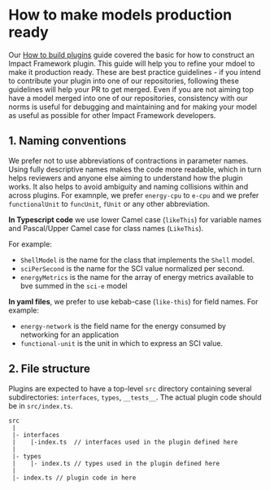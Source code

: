 # How to make models production ready

Our [How to build plugins](./how-to-build-plugins.md) guide covered the basic for how to construct an Impact Framework plugin. This guide will help you to refine your mdoel to make it production ready. These are best practice guidelines - if you intend to contribute your plugin into one of our repositories, following these guidelines will help your PR to get merged. Even if you are not aiming top have a model merged into one of our repositories, consistency with our norms is useful for debugging and maintaining and for making your model as useful as possible for other Impact Framework developers.

## 1. Naming conventions

We prefer not to use abbreviations of contractions in parameter names. Using fully descriptive names makes the code more readable, which in turn helps reviewers and anyone else aiming to understand how the plugin works. It also helps to avoid ambiguity and naming collisions within and across plugins. 
For examnple, we prefer `energy-cpu` to `e-cpu` and we prefer `functionalUnit` to `funcUnit`, `fUnit` or any other abbreviation.

**In Typescript code** we use lower Camel case (`likeThis`) for variable names and Pascal/Upper Camel case for class names (`LikeThis`). 

For example:
- `ShellModel` is the name for the class that implements the `Shell` model. 
- `sciPerSecond` is the name for the SCI value normalized per second.
- `energyMetrics` is the name for the array of energy metrics available to bve summed in the `sci-e` model

**In yaml files**, we prefer to use kebab-case (`like-this`) for field names. For example:

- `energy-network` is the field name for the energy consumed by networking for an application
- `functional-unit` is the unit in which to express an SCI value.


## 2. File structure

Plugins are expected to have a top-level `src` directory containing several subdirectories: `interfaces`, `types`, `__tests__`. The actual plugin code should be in `src/index.ts`.

```
src
 |
 |- interfaces
 |    |-index.ts  // interfaces used in the plugin defined here
 |
 |- types
 |    |- index.ts // types used in the plugin defined here
 |
 |- index.ts // plugin code in here

```
